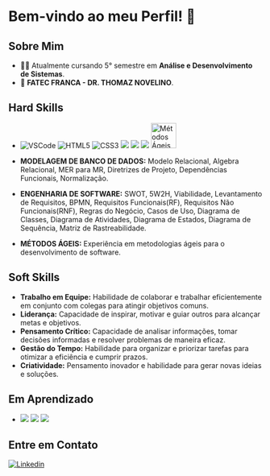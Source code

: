 # Bem-vindo ao meu Perfil! 👋 

## Sobre Mim

- 👨‍🎓 Atualmente cursando 5° semestre em **Análise e Desenvolvimento de Sistemas**.
- 🏫 **FATEC FRANCA - DR. THOMAZ NOVELINO**.

## Hard Skills

- <img src="https://img.icons8.com/color/48/000000/visual-studio-code-2019.png" alt="VSCode"/> <img src="https://img.icons8.com/color/48/000000/html-5.png" alt="HTML5"/> <img src="https://img.icons8.com/color/48/000000/css3.png" alt="CSS3"/> <img src="https://img.icons8.com/color/48/000000/javascript.png"/> <img src="https://img.icons8.com/fluent/48/000000/github.png"/> <img src="https://img.icons8.com/color/48/000000/git.png"/> <img src="https://blog.cronapp.io/wp-content/uploads/2020/08/metodo-agile.jpg" alt="Métodos Ágeis" width="50"/>

- **MODELAGEM DE BANCO DE DADOS:** Modelo Relacional, Algebra Relacional, MER para MR, Diretrizes de Projeto, Dependências Funcionais, Normalização.
- **ENGENHARIA DE SOFTWARE:** SWOT, 5W2H, Viabilidade, Levantamento de Requisitos, BPMN, Requisitos Funcionais(RF), Requisitos Não Funcionais(RNF), Regras do Negócio, Casos de Uso, Diagrama de Classes, Diagrama de Atividades, Diagrama de Estados, Diagrama de Sequência, Matriz de Rastreabilidade.
- **MÉTODOS ÁGEIS:** Experiência em metodologias ágeis para o desenvolvimento de software.

## Soft Skills

   - **Trabalho em Equipe:** Habilidade de colaborar e trabalhar eficientemente em conjunto com colegas para atingir objetivos comuns.
   - **Liderança:** Capacidade de inspirar, motivar e guiar outros para alcançar metas e objetivos.
   - **Pensamento Crítico:** Capacidade de analisar informações, tomar decisões informadas e resolver problemas de maneira eficaz.
   - **Gestão do Tempo:** Habilidade para organizar e priorizar tarefas para otimizar a eficiência e cumprir prazos.
   - **Criatividade:** Pensamento inovador e habilidade para gerar novas ideias e soluções.

## Em Aprendizado

- <img src="https://img.icons8.com/color/48/000000/java-coffee-cup-logo.png"/> <img src="https://img.icons8.com/office/48/000000/react.png"/> <img src="https://img.icons8.com/color/48/000000/sql.png"/>

## Entre em Contato

[![Linkedin](https://img.shields.io/badge/Linkedin-0077B5?style=for-the-badge&logo=linkedin&logoColor=white)](https://www.linkedin.com/in/dalila-bueno-562ba726b)








